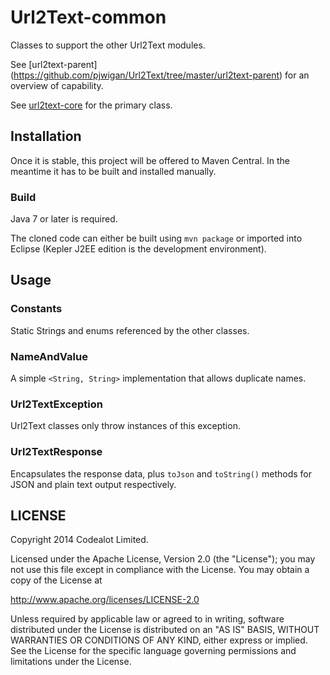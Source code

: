 Url2Text-common
===============
Classes to support the other Url2Text modules.

See [url2text-parent] (https://github.com/pjwigan/Url2Text/tree/master/url2text-parent) for an overview of capability.

See [url2text-core](https://github.com/pjwigan/Url2Text/tree/master/url2text-core) for the primary class.


Installation
------------
Once it is stable, this project will be offered to Maven Central.  In the meantime it has to be built and installed manually.

### Build
Java 7 or later is required.

The cloned code can either be built using `mvn package` or imported into Eclipse (Kepler J2EE edition is the development environment).


Usage
-----
### Constants
Static Strings and enums referenced by the other classes.

### NameAndValue
A simple `<String, String>` implementation that allows duplicate names.

### Url2TextException
Url2Text classes only throw instances of this exception.  

### Url2TextResponse
Encapsulates the response data, plus `toJson` and `toString()` methods for JSON and plain text output respectively.


LICENSE
-------
Copyright 2014 Codealot Limited.

Licensed under the Apache License, Version 2.0 (the "License");
you may not use this file except in compliance with the License.
You may obtain a copy of the License at

<http://www.apache.org/licenses/LICENSE-2.0>

Unless required by applicable law or agreed to in writing, software
distributed under the License is distributed on an "AS IS" BASIS,
WITHOUT WARRANTIES OR CONDITIONS OF ANY KIND, either express or implied.
See the License for the specific language governing permissions and
limitations under the License.
